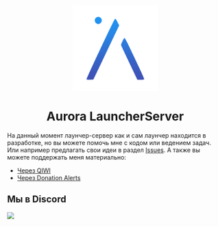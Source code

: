<p align="center"><img src="./logo.png" width="200px" height="200px"></p>
<h1 align="center">Aurora LauncherServer</h1>

На данный момент лаунчер-сервер как и сам лаунчер находится в разработке, но вы можете помочь мне с кодом или ведением задач. Или например предлагать свои идеи в раздел [Issues](https://github.com/AuroraTeam/LauncherServer/issues).
А также вы можете поддержать меня материально:

-   [Через QIWI](https://qiwi.com/p/JOCAT)
-   [Через Donation Alerts](https://www.donationalerts.com/r/jocat)

## Мы в Discord

[![](https://discord.com/api/guilds/730131402636525688/embed.png?style=banner2)](https://discord.gg/2NvYTcv)
